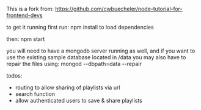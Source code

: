 This is a fork from: https://github.com/cwbuecheler/node-tutorial-for-frontend-devs

to get it running first run: npm install
to load dependencies

then: npm start

you will need to have a mongodb server running as well, and if you want to use the existing sample database located in /data you may also have to repair the files using: mongod --dbpath=data --repair

todos:
* routing to allow sharing of playlists via url
* search function
* allow authenticated users to save & share playlists
